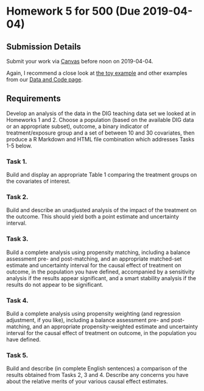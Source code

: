 # Homework 5 for 500 (Due 2019-04-04)

## Submission Details

Submit your work via [Canvas](https://canvas.case.edu/) before noon on 2019-04-04.

Again, I recommend a close look at [the toy example](https://github.com/THOMASELOVE/500-2018/tree/master/data-and-code/toy_example) and other examples from our [Data and Code page](https://github.com/THOMASELOVE/500-2018/tree/master/data-and-code).

## Requirements

Develop an analysis of the data in the DIG teaching data set we looked at in Homeworks 1 and 2. Choose a population (based on the available DIG data or an appropriate subset), outcome, a binary indicator of treatment/exposure group and a set of between 10 and 30 covariates, then produce a R Markdown and HTML file combination which addresses Tasks 1-5 below.

### Task 1. 

Build and display an appropriate Table 1 comparing the treatment groups on the covariates of interest.

### Task 2.

Build and describe an unadjusted analysis of the impact of the treatment on the outcome. This should yield both a point estimate and uncertainty interval.

### Task 3. 

Build a complete analysis using propensity matching, including a balance assessment pre- and post-matching, and an appropriate matched-set estimate and uncertainty interval for the causal effect of treatment on outcome, in the population you have defined, accompanied by a sensitivity analysis if the results appear significant, and a smart stability analysis if the results do not appear to be significant.

### Task 4.

Build a complete analysis using propensity weighting (and regression adjustment, if you like), including a balance assessment pre- and post-matching, and an appropriate propensity-weighted estimate and uncertainty interval for the causal effect of treatment on outcome, in the population you have defined.

### Task 5. 

Build and describe (in complete English sentences) a comparison of the results obtained from Tasks 2, 3 and 4. Describe any concerns you have about the relative merits of your various causal effect estimates.

